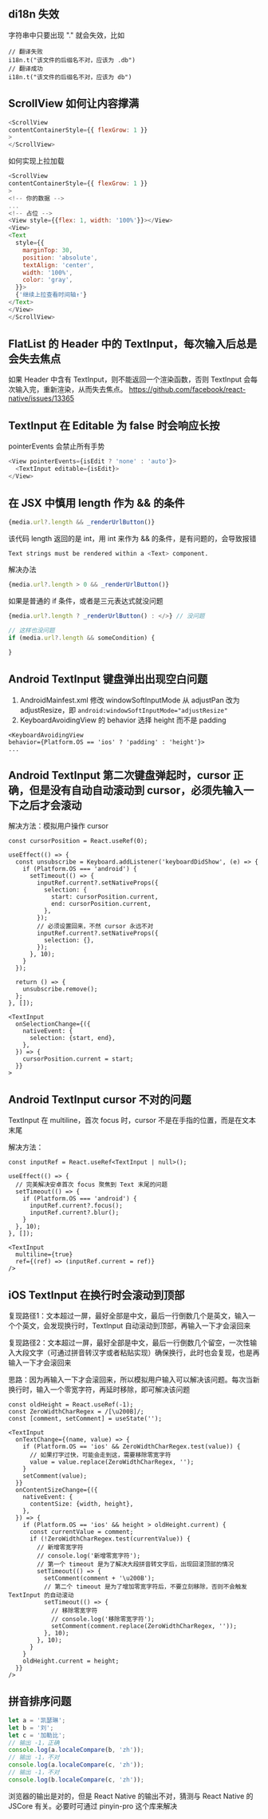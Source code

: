 ## di18n 失效
字符串中只要出现 "." 就会失效，比如

```tsx
// 翻译失败
i18n.t("该文件的后缀名不对，应该为 .db")
// 翻译成功
i18n.t("该文件的后缀名不对，应该为 db")
```

## ScrollView 如何让内容撑满
```js
<ScrollView
contentContainerStyle={{ flexGrow: 1 }}
>
</ScrollView>
```

如何实现上拉加载

```js
<ScrollView
contentContainerStyle={{ flexGrow: 1 }}
>
<!-- 你的数据 -->
...
<!-- 占位 -->
<View style={{flex: 1, width: '100%'}}></View>
<View>
<Text
  style={{
    marginTop: 30,
    position: 'absolute',
    textAlign: 'center',
    width: '100%',
    color: 'gray',
  }}>
  {'继续上拉查看时间轴↑'}
</Text>
</View>
</ScrollView>
```


## FlatList 的 Header 中的 TextInput，每次输入后总是会失去焦点
如果 Header 中含有 TextInput，则不能返回一个渲染函数，否则 TextInput 会每次输入完，重新渲染，从而失去焦点。
https://github.com/facebook/react-native/issues/13365

## TextInput 在 Editable 为 false 时会响应长按
pointerEvents 会禁止所有手势

```js
<View pointerEvents={isEdit ? 'none' : 'auto'}>
  <TextInput editable={isEdit}>
</View>
```

## 在 JSX 中慎用 length 作为 && 的条件
```jsx
{media.url?.length && _renderUrlButton()}
```

该代码 length 返回的是 int，用 int 来作为 && 的条件，是有问题的，会导致报错 

```sh
Text strings must be rendered within a <Text> component.
```

解决办法

```jsx
{media.url?.length > 0 && _renderUrlButton()}
```


如果是普通的 if 条件，或者是三元表达式就没问题

```jsx
{media.url?.length ? _renderUrlButton() : </>} // 没问题
```

```js
// 这样也没问题
if (media.url?.length && someCondition) {

}
```


## Android TextInput 键盘弹出出现空白问题
1. AndroidMainfest.xml 修改 windowSoftInputMode 从 adjustPan 改为 adjustResize，即 `android:windowSoftInputMode="adjustResize"`
2. KeyboardAvoidingView 的 behavior 选择 height 而不是 padding

```tsx
<KeyboardAvoidingView
behavior={Platform.OS == 'ios' ? 'padding' : 'height'}>
...
```

## Android TextInput 第二次键盘弹起时，cursor 正确，但是没有自动自动滚动到 cursor，必须先输入一下之后才会滚动

解决方法：模拟用户操作 cursor

```tsx
const cursorPosition = React.useRef(0);

useEffect(() => {
  const unsubscribe = Keyboard.addListener('keyboardDidShow', (e) => {
    if (Platform.OS === 'android') {
      setTimeout(() => {
        inputRef.current?.setNativeProps({
          selection: {
            start: cursorPosition.current,
            end: cursorPosition.current,
          },
        });
        // 必须设置回来，不然 cursor 永远不对
        inputRef.current?.setNativeProps({
          selection: {},
        });
      }, 10);
    }
  });
  
  return () => {
    unsubscribe.remove();
  };
}, []);

<TextInput
  onSelectionChange={({
    nativeEvent: {
      selection: {start, end},
    },
  }) => {
    cursorPosition.current = start;
  }}
>
```



## Android TextInput cursor 不对的问题
TextInput 在 multiline，首次 focus 时，cursor 不是在手指的位置，而是在文本末尾

解决方法：

```tsx
const inputRef = React.useRef<TextInput | null>();

useEffect(() => {
  // 完美解决安卓首次 focus 聚焦到 Text 末尾的问题
  setTimeout(() => {
    if (Platform.OS === 'android') {
      inputRef.current?.focus();
      inputRef.current?.blur();
    }
  }, 10);
}, []);

<TextInput
  multiline={true}
  ref={(ref) => (inputRef.current = ref)}
/>
```

## iOS TextInput 在换行时会滚动到顶部
复现路径1：文本超过一屏，最好全部是中文，最后一行倒数几个是英文，输入一个个英文，会发现换行时，TextInput 自动滚动到顶部，再输入一下才会滚回来

复现路径2：文本超过一屏，最好全部是中文，最后一行倒数几个留空，一次性输入大段文字（可通过拼音转汉字或者粘贴实现）确保换行，此时也会复现，也是再输入一下才会滚回来

思路：因为再输入一下才会滚回来，所以模拟用户输入可以解决该问题。每次当新换行时，输入一个零宽字符，再延时移除，即可解决该问题

```tsx
const oldHeight = React.useRef(-1);
const ZeroWidthCharRegex = /[\u200B]/;
const [comment, setComment] = useState('');

<TextInput
  onTextChange={(name, value) => {
    if (Platform.OS == 'ios' && ZeroWidthCharRegex.test(value)) {
      // 如果打字过快，可能会走到这，需要移除零宽字符
      value = value.replace(ZeroWidthCharRegex, '');
    }
    setComment(value);
  }}
  onContentSizeChange={({
    nativeEvent: {
      contentSize: {width, height},
    },
  }) => {
    if (Platform.OS == 'ios' && height > oldHeight.current) {
      const currentValue = comment;
      if (!ZeroWidthCharRegex.test(currentValue)) {
        // 新增零宽字符
        // console.log('新增零宽字符');
        // 第一个 timeout 是为了解决大段拼音转文字后，出现回滚顶部的情况
        setTimeout(() => {
          setComment(comment + '\u200B');
          // 第二个 timeout 是为了增加零宽字符后，不要立刻移除，否则不会触发 TextInput 的自动滚动
          setTimeout(() => {
            // 移除零宽字符
            // console.log('移除零宽字符');
            setComment(comment.replace(ZeroWidthCharRegex, ''));
          }, 10);
        }, 10);
      }
    }
    oldHeight.current = height;
  }}
/>
```


## 拼音排序问题
```js
let a = '凯瑟琳';
let b = '刘';
let c = '加勒比';
// 输出 -1，正确
console.log(a.localeCompare(b, 'zh'));
// 输出 -1，不对
console.log(a.localeCompare(c, 'zh'));
// 输出 -1，不对
console.log(b.localeCompare(c, 'zh'));
```

浏览器的输出是对的，但是 React Native 的输出不对，猜测与 React Native 的 JSCore 有关。必要时可通过 pinyin-pro 这个库来解决